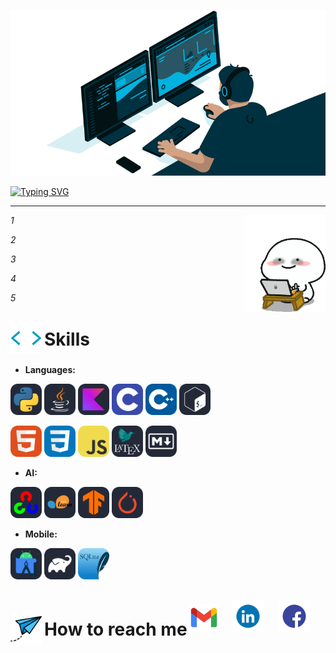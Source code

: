 ![MasterHead](images/Banner-crop.gif)

[![Typing SVG](https://readme-typing-svg.herokuapp.com?font=Fira+Code&weight=600&size=25&pause=1000&color=3DF75A&width=435&lines=Hi%2C+welcome+to+my+GitHub+%F0%9F%91%8B)](https://git.io/typing-svg)

---------------------

<img align="right" alt="TypingGif" src="images/Typing.gif" width="130" />
<p><em>
1

2

3

4

5

</em></p>


<br>


<div style="display: inline-block; vertical-align: middle;">
  <img src="images/Skill.gif" alt="Skill" width="50" height="50">
</div>
<div style="display: inline-block; vertical-align: middle;">
  <h1 style="display: inline;">Skills</h1>
</div>

- **Languages:**

<p>
  <img src="images/Python-Dark.svg" alt="Python" width="50" height="50">
  <img src="images/Java-Dark.svg" alt="Java" width="50" height="50">
  <img src="images/Kotlin-Dark.svg" alt="Kotlin" width="50" height="50">
  <img src="images/C.svg" alt="C" width="50" height="50">
  <img src="images/CPP.svg" alt="C++" width="50" height="50">
  <img src="images/Bash-Dark.svg" alt="Bash" width="50" height="50">
</p>
<p>
  <img src="images/HTML.svg" alt="HTML" width="50" height="50">
  <img src="images/CSS.svg" alt="CSS" width="50" height="50">
  <img src="images/JavaScript.svg" alt="JavaScript" width="50" height="50">
  <img src="images/LaTeX-Dark.svg" alt="Latex" width="50" height="50">
  <img src="images/Markdown-Dark.svg" alt="MarkDown" width="50" height="50">
</p>

- **AI:**

<p>
  <img src="images/OpenCV-Dark.svg" alt="Open-CV" width="50" height="50">
  <img src="images/ScikitLearn-Dark.svg" alt="Scikit-learn" width="50" height="50">
  <img src="images/TensorFlow-Dark.svg" alt="Tensorflow" width="50" height="50">
  <img src="images/PyTorch-Dark.svg" alt="PyTorch" width="50" height="50">
</p>

- **Mobile:**

<p>
  <img src="images/AndroidStudio-Dark.svg" alt="Android Studio" width="50" height="50">
  <img src="images/Gradle-Dark.svg" alt="Gradle" width="50" height="50">
  <img src="images/SQLite.svg" alt="SQLite" width="50" height="50">
</p>


<br>

<div style="display: inline-block; vertical-align: middle;">
  <img src="images/paper-plane.png" alt="ReachMe" width="50" height="50">
</div>
<div style="display: inline-block; vertical-align: middle;">
  <h1 style="display: inline;">How to reach me</h1>
</div>

<a href="mailto:chutrunganh04@gmail.com" style="display: inline-block; margin-right: 20px;">
  <img height="45" align="left" alt="Gmail" src="images/gmail.png" />
</a>
<a href="https://www.linkedin.com/in/chu-trung-anh" style="display: inline-block; margin-right: 20px;">
  <img height="50" align="left" alt="LinkedIn" src="images/LinkedIn.gif" />
</a>
<a href="https://www.facebook.com/profile.php?id=100045548761533" style="display: inline-block; margin-right: 20px;">
  <img height="50" align="left" alt="Facebook" src="images/Facebook.gif" />
</a>



